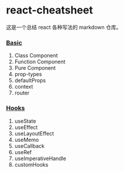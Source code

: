 # react-cheatsheet

这是一个总结 react 各种写法的 markdown 仓库。

### [Basic](./base)

1. Class Component
2. Function Component
3. Pure Component
4. prop-types
5. defaultProps
6. context
7. router

### [Hooks](./hooks)

1. useState
2. useEffect
3. useLayoutEffect
3. useMemo
4. useCallback
5. useRef
6. useImperativeHandle
7. customHooks 

